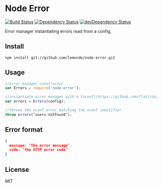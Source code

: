 # Node Error
[![Build Status](https://travis-ci.org/lemonde/json-schema-formatter.svg?branch=master)](https://travis-ci.org/lemonde/json-schema-formatter)
[![Dependency Status](https://david-dm.org/lemonde/json-schema-formatter.svg?theme=shields.io)](https://david-dm.org/lemonde/json-schema-formatter)
[![devDependency Status](https://david-dm.org/lemonde/json-schema-formatter/dev-status.svg?theme=shields.io)](https://david-dm.org/lemonde/json-schema-formatter#info=devDependencies)

Error manager instantiating errors read from a config.

## Install

```
npm install git://github.com/lemonde/node-error.git
```

## Usage

```js
//error manager constructor
var Errors = require('node-error');

//instantiate error manager with a [nconf](https://github.com/flatiron/nconf)
var errors = Errors(config);

//throws the nconf error matching the nconf identifier
throw errors(‘users:notFound’);

```

## Error format

```json
{
  message: ‘the error message’
  code: ‘the HTTP error code’
}
```

## License

MIT
